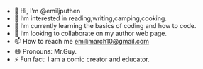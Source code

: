 - 👋 Hi, I’m @emiljputhen
- 👀 I’m interested in reading,writing,camping,cooking.
- 🌱 I’m currently learning the basics of coding and how to code.
- 💞️ I’m looking to collaborate on my author web page.
- 📫 How to reach me emiljmarch10@gmail.com
- 😄 Pronouns: Mr.Guy.
- ⚡ Fun fact: I am a comic creator and educator.

<!---
emiljputhen/emiljputhen is a ✨ special ✨ repository because its `README.md` (this file) appears on your GitHub profile.
You can click the Preview link to take a look at your changes.
--->
